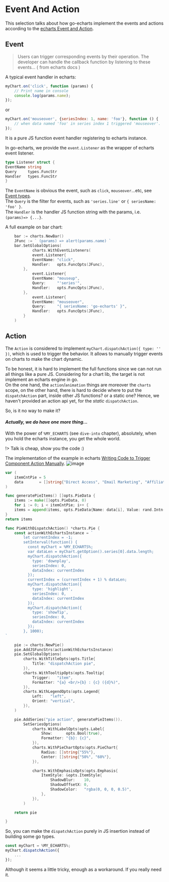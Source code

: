 # Event And Action

This selection talks about how go-echarts implement the events
and actions according to the [echarts Event and Action](https://echarts.apache.org/handbook/en/concepts/event).

## Event

> Users can trigger corresponding events by their operation.
> The developer can handle the callback function by listening
> to these events... ( from echarts docs )

A typical event handler in echarts:

```js
myChart.on('click', function (params) {
    // Print name in console
    console.log(params.name);
});
```

or

```js
myChart.on('mouseover', {seriesIndex: 1, name: 'foo'}, function () {
    // when data named 'foo' in series index 1 triggered 'mouseover'.
});
```

It is a pure JS function event handler registering to echarts instance.

In go-echarts, we provide the `event.Listener` as the wrapper of echarts event listener.

```go
type Listener struct {
EventName string
Query     types.FuncStr
Handler   types.FuncStr
}
```

The `EventName` is obvious the event, such as `click`, `mouseover`...etc,
see [Event types](https://echarts.apache.org/en/api.html#events).  
The `Query` is the filter for events, such as `'series.line'` or `{ seriesName: 'foo' }`.  
The `Handler` is the handler JS function string with the params, i.e. `(params)=> {...}`.

A full example on bar chart:

```go
    bar := charts.NewBar()
    JFunc := ` (params) => alert(params.name) `
    bar.SetGlobalOptions(
            charts.WithEventListeners(
            event.Listener{
            EventName: "click",
            Handler:   opts.FuncOpts(JFunc),
        },
            event.Listener{
            EventName: "mouseup",
            Query:     "'series'",
            Handler:   opts.FuncOpts(JFunc),
        },
            event.Listener{
            EventName: "mouseover",
            Query:     "{ seriesName: 'go-echarts' }",
            Handler:   opts.FuncOpts(JFunc),
        }
    )

```

## Action

The `Action` is considered to implement `myChart.dispatchAction({ type: '' })`, which is used to trigger the behavior.
It allows to manually trigger events on charts to make the chart dynamic.

To be honest, it is hard to implement the full functions since we can not run all things
like a pure JS.
Considering for a chart lib, the target is not implement an echarts engine in go.  
On the one hand, the `action`/`animation` things are moreover the `charts` scope, on the other hand, there is
hard to decide where to put the `dispatchAction` part, inside other JS functions? or a static one?
Hence, we haven't provided an action api yet, for the *static* `dispatchAction`.

So, is it no way to make it?  
#### *Actually, we do have one more thing...*

With the power of `%MY_ECHARTS` (see `dive-into` chapter),
absolutely, when you hold the echarts instance, you get the whole world.

!> Talk is cheap, show you the code :)  

The implementation of the example in
echarts [Writing Code to Trigger Component Action Manually](https://echarts.apache.org/handbook/en/concepts/event). 
![image](https://github.com/go-echarts/go-echarts/assets/33706142/dbfc22af-b628-4f3c-951d-2021e0f0e52b)


```go
var (
	itemCntPie = 5
	data       = []string{"Direct Access", "Email Marketing", "Affiliate Ads ", "Video Ads", "Search Engines"}
)

func generatePieItems() []opts.PieData {
    items := make([]opts.PieData, 0)
    for i := 0; i < itemCntPie; i++ {
    items = append(items, opts.PieData{Name: data[i], Value: rand.Intn(500)})
}
return items

func PieWithDispatchAction() *charts.Pie {
	const actionWithEchartsInstance = `
		let currentIndex = -1;
		setInterval(function() {
		  const myChart = %MY_ECHARTS%;
		  var dataLen = myChart.getOption().series[0].data.length;
		  myChart.dispatchAction({
			type: 'downplay',
			seriesIndex: 0,
			dataIndex: currentIndex
		  });
		  currentIndex = (currentIndex + 1) % dataLen;
		  myChart.dispatchAction({
			type: 'highlight',
			seriesIndex: 0,
			dataIndex: currentIndex
		  });
		  myChart.dispatchAction({
			type: 'showTip',
			seriesIndex: 0,
			dataIndex: currentIndex
		  });
		}, 1000);
`

	pie := charts.NewPie()
	pie.AddJSFuncStrs(actionWithEchartsInstance)
	pie.SetGlobalOptions(
		charts.WithTitleOpts(opts.Title{
			Title: "dispatchAction pie",
		}),
		charts.WithTooltipOpts(opts.Tooltip{
			Trigger:   "item",
			Formatter: "{a} <br/>{b} : {c} ({d}%)",
		}),
		charts.WithLegendOpts(opts.Legend{
			Left:   "left",
			Orient: "vertical",
		}),
	)

	pie.AddSeries("pie action", generatePieItems()).
		SetSeriesOptions(
			charts.WithLabelOpts(opts.Label{
				Show:      opts.Bool(true),
				Formatter: "{b}: {c}",
			}),
			charts.WithPieChartOpts(opts.PieChart{
				Radius: []string{"55%"},
				Center: []string{"50%", "60%"},
			}),

			charts.WithEmphasisOpts(opts.Emphasis{
				ItemStyle: &opts.ItemStyle{
					ShadowBlur:    10,
					ShadowOffsetX: 0,
					ShadowColor:   "rgba(0, 0, 0, 0.5)",
				},
			}),
		)

	return pie

}

```

So, you can make the `dispatchAction` purely in JS insertion instead of building some go types.

```js
const myChart = %MY_ECHARTS%;
myChart.dispatchAction({
    ...
});

```

Although it seems a little tricky, enough as a workaround. If you really need it.
